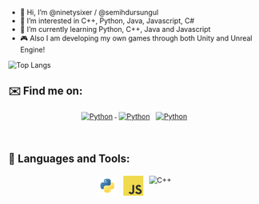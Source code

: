 - 👋 Hi, I’m @ninetysixer / @semihdursungul
- 👀 I’m interested in C++, Python, Java, Javascript, C#
- 🌱 I’m currently learning Python, C++, Java and Javascript
- 🎮 Also I am developing my own games through both Unity and Unreal Engine!


![Top Langs](https://github-readme-stats.vercel.app/api/top-langs/?username=semihdursungul&theme=tokyonight)

## ✉️ Find me on:


<p align="center">
 <a href="https://leetcode.com/ninetysix96/" target="_blank" rel="noopener noreferrer"> <img src="https://upload.wikimedia.org/wikipedia/commons/1/19/LeetCode_logo_black.png" alt="Python" height="40" style="vertical-align:top; margin:4px"> </a>
 <a href="https://www.linkedin.com/in/semih-dursungül-41aa74226/" target="_blank" rel="noopener noreferrer"> <img src="https://cdn.jsdelivr.net/npm/simple-icons@v3/icons/linkedin.svg" alt="Python" height="40" style="vertical-align:top; margin:4px"></a>
 <a href="mailto:semihd96@gmail.com"> <img src="https://cdn.jsdelivr.net/npm/simple-icons@v3/icons/gmail.svg" alt="Python" height="40" style="vertical-align:top; margin:4px"></a>
</p>

<br />

## 🧰 Languages and Tools:
<p align="center">
<img src="https://raw.githubusercontent.com/github/explore/80688e429a7d4ef2fca1e82350fe8e3517d3494d/topics/python/python.png" alt="Python" height="40" style="vertical-align:top; margin:4px">
<img src="https://raw.githubusercontent.com/github/explore/80688e429a7d4ef2fca1e82350fe8e3517d3494d/topics/javascript/javascript.png" alt="Javascript" height="40" style="vertical-align:top; margin:4px">
<img src="https://brandslogos.com/wp-content/uploads/images/large/c-logo.png" alt="C++" height="40" style="vertical-align:top; margin:4px">
</p>

<!---
ninetysixer/ninetysixer is a ✨ special ✨ repository because its `README.md` (this file) appears on your GitHub profile.
You can click the Preview link to take a look at your changes.
--->
